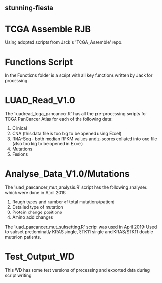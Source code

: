 ## stunning-fiesta ##
# TCGA Assemble RJB #

Using adopted scripts from Jack's 'TCGA_Assemble' repo.

# Functions Script
In the Functions folder is a script with all key functions written by Jack for processing.

# LUAD_Read_V1.0
The 'luadread_tcga_pancancer.R' has all the pre-processing scripts for TCGA PanCancer Atlas for each of the following data:
1. Clinical
2. CNA (this data file is too big to be opened using Excel)
3. RNA-Seq - both median RPKM values and z-scores collated into one file (also too big to be opened in Excel)
4. Mutations
5. Fusions

# Analyse_Data_V1.0/Mutations
The 'luad_pancancer_mut_analysis.R' script has the following analyses which were done in April 2019:
1. Rough types and number of total mutations/patient
2. Detailed type of mutation
3. Protein change positions
4. Amino acid changes

The 'luad_pancancer_mut_subsetting.R' script was used in April 2019:
Used to subset predominatly KRAS single, STK11 single and KRAS/STK11 double mutation patients.

# Test_Output_WD
This WD has some test versions of processing and exported data during script writing. 

